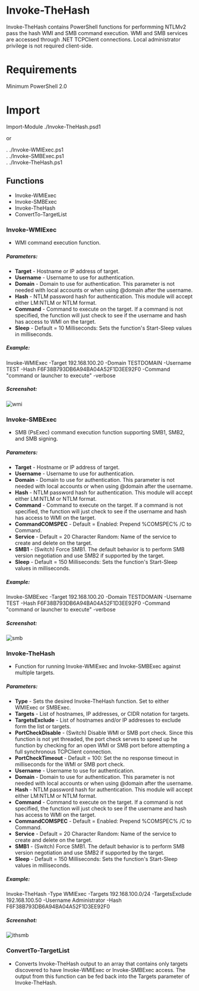 # Invoke-TheHash
Invoke-TheHash contains PowerShell functions for performming NTLMv2 pass the hash WMI and SMB command execution. WMI and SMB services are accessed through .NET TCPClient connections. Local administrator privilege is not required client-side.  

# Requirements
Minimum PowerShell 2.0  

# Import 
Import-Module ./Invoke-TheHash.psd1  

or   

. ./Invoke-WMIExec.ps1  
. ./Invoke-SMBExec.ps1  
. ./Invoke-TheHash.ps1  

## Functions  
* Invoke-WMIExec  
* Invoke-SMBExec  
* Invoke-TheHash  
* ConvertTo-TargetList  

### Invoke-WMIExec
* WMI command execution function.  

##### Parameters:
* __Target__ - Hostname or IP address of target.  
* __Username__ - Username to use for authentication.  
* __Domain__ - Domain to use for authentication. This parameter is not needed with local accounts or when using @domain after the username.  
* __Hash__ - NTLM password hash for authentication. This module will accept either LM:NTLM or NTLM format.  
* __Command__ - Command to execute on the target. If a command is not specified, the function will just check to see if the username and hash has access to WMI on the target.  
* __Sleep__ - Default = 10 Milliseconds: Sets the function's Start-Sleep values in milliseconds.  

##### Example:
Invoke-WMIExec -Target 192.168.100.20 -Domain TESTDOMAIN -Username TEST -Hash F6F38B793DB6A94BA04A52F1D3EE92F0 -Command "command or launcher to execute" -verbose  

##### Screenshot:
![wmi](https://cloud.githubusercontent.com/assets/5897462/21594956/b0d9befc-d0f6-11e6-8e8f-8df8bbc017a2.png)

### Invoke-SMBExec
* SMB (PsExec) command execution function supporting SMB1, SMB2, and SMB signing.  

##### Parameters:
* __Target__ - Hostname or IP address of target.  
* __Username__ - Username to use for authentication.  
* __Domain__ - Domain to use for authentication. This parameter is not needed with local accounts or when using @domain after the username.  
* __Hash__ - NTLM password hash for authentication. This module will accept either LM:NTLM or NTLM format.  
* __Command__ - Command to execute on the target. If a command is not specified, the function will just check to see if the username and hash has access to WMI on the target.  
* __CommandCOMSPEC__ - Default = Enabled: Prepend %COMSPEC% /C to Command.  
* __Service__ - Default = 20 Character Random: Name of the service to create and delete on the target.  
* __SMB1__ - (Switch) Force SMB1. The default behavior is to perform SMB version negotiation and use SMB2 if supported by the target.  
* __Sleep__ - Default = 150 Milliseconds: Sets the function's Start-Sleep values in milliseconds.  

##### Example:
Invoke-SMBExec -Target 192.168.100.20 -Domain TESTDOMAIN -Username TEST -Hash F6F38B793DB6A94BA04A52F1D3EE92F0 -Command "command or launcher to execute" -verbose  

##### Screenshot:
![smb](https://cloud.githubusercontent.com/assets/5897462/21594963/b899ecf2-d0f6-11e6-9bd7-750b218e86a0.png)

### Invoke-TheHash  
* Function for running Invoke-WMIExec and Invoke-SMBExec against multiple targets.  

##### Parameters:
* __Type__ - Sets the desired Invoke-TheHash function. Set to either WMIExec or SMBExec.  
* __Targets__ - List of hostnames, IP addresses, or CIDR notation for targets.  
* __TargetsExclude__ - List of hostnames and/or IP addresses to exclude form the list or targets.  
* __PortCheckDisable__ - (Switch) Disable WMI or SMB port check. Since this function is not yet threaded, the port check serves to speed up he function by checking for an open WMI or SMB port before attempting a full synchronous TCPClient connection.  
* __PortCheckTimeout__ - Default = 100: Set the no response timeout in milliseconds for the WMI or SMB port check.  
* __Username__ - Username to use for authentication.  
* __Domain__ - Domain to use for authentication. This parameter is not needed with local accounts or when using @domain after the username.  
* __Hash__ - NTLM password hash for authentication. This module will accept either LM:NTLM or NTLM format.  
* __Command__ - Command to execute on the target. If a command is not specified, the function will just check to see if the username and hash has access to WMI on the target.  
* __CommandCOMSPEC__ - Default = Enabled: Prepend %COMSPEC% /C to Command.  
* __Service__ - Default = 20 Character Random: Name of the service to create and delete on the target.  
* __SMB1__ - (Switch) Force SMB1. The default behavior is to perform SMB version negotiation and use SMB2 if supported by the target.  
* __Sleep__ - Default = 150 Milliseconds: Sets the function's Start-Sleep values in milliseconds.  

##### Example:
Invoke-TheHash -Type WMIExec -Targets 192.168.100.0/24 -TargetsExclude 192.168.100.50 -Username Administrator -Hash F6F38B793DB6A94BA04A52F1D3EE92F0  

##### Screenshot:
![ithsmb](https://cloud.githubusercontent.com/assets/5897462/21594966/c0f69a62-d0f6-11e6-91f2-af9103571bde.png)

### ConvertTo-TargetList
* Converts Invoke-TheHash output to an array that contains only targets discovered to have Invoke-WMIExec or Invoke-SMBExec access. The output from this function can be fed back into the Targets parameter of Invoke-TheHash.   





